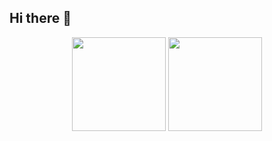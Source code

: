## Hi there 👋

<p align='center'>
   <a href="https://github-readme-stats.vercel.app/api?username=romankh3&show_icons=true&count_private=true">
       <img height=150 src="https://github-readme-stats.vercel.app/api?username=romankh3&show_icons=true&count_private=true"/></a>
   <a href="https://github.com/romankh3/github-readme-stats">
       <img height=150 src="https://github-readme-stats.vercel.app/api/top-langs/?username=romankh3&layout=compact"/></a>
</p>
<!--
**anya-popova/anya-popova** is a ✨ _special_ ✨ repository because its `README.md` (this file) appears on your GitHub profile.

Here are some ideas to get you started:

- 🔭 I’m currently working on ...
- 🌱 I’m currently learning ...
- 👯 I’m looking to collaborate on ...
- 🤔 I’m looking for help with ...
- 💬 Ask me about ...
- 📫 How to reach me: ...
- 😄 Pronouns: ...
- ⚡ Fun fact: ...
-->
